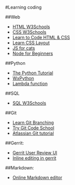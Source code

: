 #Learning coding

##Web

- [HTML W3Schools](http://www.w3schools.com/html/)
- [CSS W3Schools](http://www.w3schools.com/css/)
- [Learn to Code HTML & CSS](http://learn.shayhowe.com/html-css/)
- [Learn CSS Layout](http://learnlayout.com/)
- [JS for cats](http://jsforcats.com/)
- [Node for Beginners](https://github.com/rockbot/node-for-beginners)

##Python
- [The Python Tutorial](https://docs.python.org/2/tutorial/)
- [WxPython](http://wiki.wxpython.org/Getting%20Started)
- [Lambda function](http://www.secnetix.de/olli/Python/lambda_functions.hawk)

##SQL
- [SQL W3Schools](http://www.w3schools.com/sql/)

##Git
- [Learn Git Branching](http://pcottle.github.io/learnGitBranching/)
- [Try Git Code School](https://try.github.io/levels/1/challenges/1)
- [Atlassian Git tutorial](https://www.atlassian.com/git/tutorials)

##Gerrit:
- [Gerrit User Review UI](https://gerrit-review.googlesource.com/Documentation/user-review-ui.html)
- [Inline editing in gerrit](https://gerrit-review.googlesource.com/Documentation/user-inline-edit.html)

##Markdown:
- [Online Markdown editor](http://dillinger.io/)

